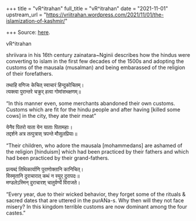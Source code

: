 +++
title = "vR^itrahan"
full_title = "vR^itrahan"
date = "2021-11-01"
upstream_url = "https://vriitrahan.wordpress.com/2021/11/01/the-islamization-of-kashmir/"

+++
Source: [here](https://vriitrahan.wordpress.com/2021/11/01/the-islamization-of-kashmir/).

vR^itrahan

shriivara in his 16th century zainatara\~Nginii describes how the hindus
were converting to islam in the first few decades of the 1500s and
adopting the customs of the mausala (musalman) and being embarassed of
the religion of their forefathers.

तथाहि वणिजः केचित् स्वाचारं हिन्दुकोचितम्।  
त्यक्त्वा पुरान्तरे चक्रुर् हत्वा गोमांसभक्षणम्॥

“In this manner even, some merchants abandoned their own customs.
Customs which are fit for the hindu people and after having \[killed
some cows\] in the city, they ate their meat”

येनैव पितरो याता येन याताः पितामहाः।  
तद्दर्शने अत्र तत्पुत्रास् त्रपन्ते मौसुलप्रियाः॥

“Their children, who adore the mausala \[mohammedans\] are ashamed of
the religion \[hinduism\] which had been practiced by their fathers and
which had been practiced by their grand-fathers.

प्रत्यब्दं तिथिकार्याणि पुराणोक्तानि कानिचित्।  
विस्मृतानि दुराचारात् कथं न स्युर् दुरापदः॥  
मण्डलेऽस्मिन् दुराचारश् चातुर्वर्ण्ये विराजते।

“Every year, due to their wicked behavior, they forget some of the
rituals & sacred dates that are uttered in the purANa-s. Why then will
they not face misery? In this kingdom terrible customs are now dominant
among the four castes.”

